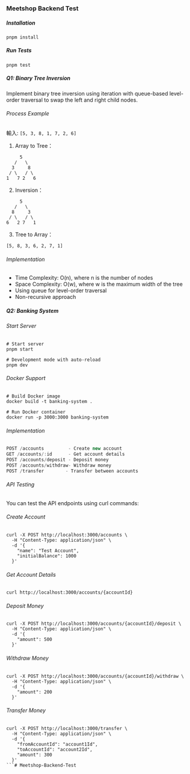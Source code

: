 ### Meetshop Backend Test

##### Installation

```
pnpm install
```
##### Run Tests

```
pnpm test
```


##### Q1: Binary Tree Inversion

Implement binary tree inversion using iteration with queue-based level-order traversal to swap the left and right child nodes.

######  Process Example

輸入: `[5, 3, 8, 1, 7, 2, 6]`

1. Array to Tree：
```
     5
   /   \
  3     8
 / \   / \
1   7 2   6
```

2. Inversion：
```
     5
   /   \
  8     3
 / \   / \
6   2 7   1
```

3. Tree to Array：
```
[5, 8, 3, 6, 2, 7, 1]
```

###### Implementation

- Time Complexity: O(n), where n is the number of nodes
- Space Complexity: O(w), where w is the maximum width of the tree
- Using queue for level-order traversal
- Non-recursive approach

##### Q2: Banking System

###### Start Server

```
# Start server
pnpm start

# Development mode with auto-reload
pnpm dev
```

###### Docker Support

```
# Build Docker image
docker build -t banking-system .

# Run Docker container
docker run -p 3000:3000 banking-system
```

###### Implementation

```js
POST /accounts         - Create new account
GET /accounts/:id      - Get account details
POST /accounts/deposit - Deposit money
POST /accounts/withdraw- Withdraw money
POST /transfer        - Transfer between accounts
```

###### API Testing

You can test the API endpoints using curl commands:

###### Create Account
```
curl -X POST http://localhost:3000/accounts \
  -H "Content-Type: application/json" \
  -d '{
    "name": "Test Account",
    "initialBalance": 1000
  }'
```

###### Get Account Details
```
curl http://localhost:3000/accounts/{accountId}
```

###### Deposit Money

```
curl -X POST http://localhost:3000/accounts/{accountId}/deposit \
  -H "Content-Type: application/json" \
  -d '{
    "amount": 500
  }'
```

###### Withdraw Money

```
curl -X POST http://localhost:3000/accounts/{accountId}/withdraw \
  -H "Content-Type: application/json" \
  -d '{
    "amount": 200
  }'
```

###### Transfer Money

```
curl -X POST http://localhost:3000/transfer \
  -H "Content-Type: application/json" \
  -d '{
    "fromAccountId": "account1Id",
    "toAccountId": "account2Id",
    "amount": 300
  }'
```# Meetshop-Backend-Test
